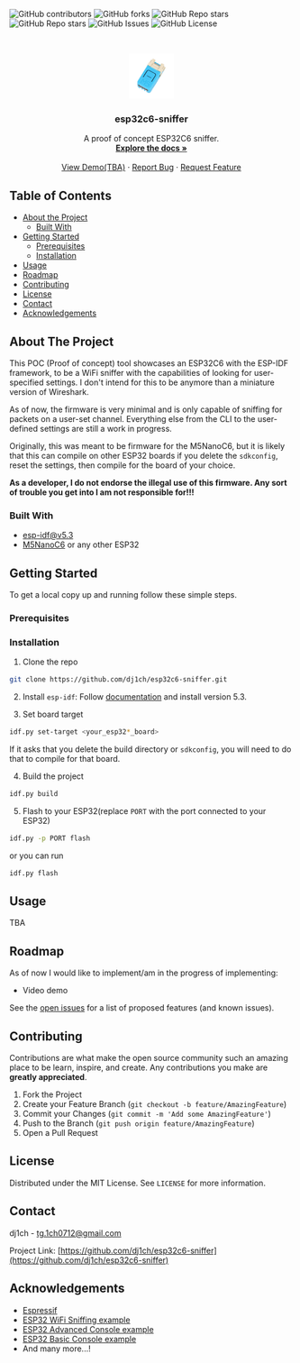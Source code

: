 ![GitHub contributors](https://img.shields.io/github/contributors/dj1ch/esp32c6-sniffer)
![GitHub forks](https://img.shields.io/github/forks/dj1ch/esp32c6-sniffer)
![GitHub Repo stars](https://img.shields.io/github/stars/dj1ch/esp32c6-sniffer)
![GitHub Repo stars](https://img.shields.io/github/stars/dj1ch/esp32c6-sniffer)
![GitHub Issues](https://img.shields.io/github/issues/dj1ch/esp32c6-sniffer)
![GitHub License](https://img.shields.io/github/license/dj1ch/esp32c6-sniffer)

<!-- PROJECT LOGO -->
<br />
<p align="center">
  <a href="https://github.com/dj1ch/esp32c6-sniffer">
    <img src="images/logo.png" alt="Logo" width="80" height="80">
  </a>

  <h3 align="center">esp32c6-sniffer</h3>

  <p align="center">
    A proof of concept ESP32C6 sniffer.
    <br />
    <a href="https://github.com/dj1ch/esp32c6-sniffer"><strong>Explore the docs »</strong></a>
    <br />
    <br />
    <a href="https://github.com/dj1ch/esp32c6-sniffer">View Demo(TBA)</a>
    ·
    <a href="https://github.com/dj1ch/esp32c6-sniffer/issues">Report Bug</a>
    ·
    <a href="https://github.com/dj1ch/esp32c6-sniffer/issues">Request Feature</a>
  </p>
</p>



<!-- TABLE OF CONTENTS -->
## Table of Contents

* [About the Project](#about-the-project)
  * [Built With](#built-with)
* [Getting Started](#getting-started)
  * [Prerequisites](#prerequisites)
  * [Installation](#installation)
* [Usage](#usage)
* [Roadmap](#roadmap)
* [Contributing](#contributing)
* [License](#license)
* [Contact](#contact)
* [Acknowledgements](#acknowledgements)

<!-- ABOUT THE PROJECT -->
## About The Project

This POC (Proof of concept) tool showcases an ESP32C6 with the ESP-IDF framework, to be a WiFi sniffer with the capabilities of looking for user-specified settings. I don't intend for this to be anymore than a miniature version of Wireshark.

As of now, the firmware is very minimal and is only capable of sniffing for packets on a user-set channel. Everything else from the CLI to the user-defined settings are still a work in progress.

Originally, this was meant to be firmware for the M5NanoC6, but it is likely that this can compile on other ESP32 boards if you delete the `sdkconfig`, reset the settings, then compile for the board of your choice.

**As a developer, I do not endorse the illegal use of this firmware. Any sort of trouble you get into I am not responsible for!!!**


### Built With

* [esp-idf@v5.3](https://github.com/espressif/esp-idf/tree/v5.3)
* [M5NanoC6](https://shop.m5stack.com/products/m5stack-nanoc6-dev-kit) or any other ESP32

<!-- GETTING STARTED -->
## Getting Started

To get a local copy up and running follow these simple steps.

### Prerequisites

### Installation

1. Clone the repo

```sh
git clone https://github.com/dj1ch/esp32c6-sniffer.git
```

2. Install `esp-idf`: Follow [documentation](https://docs.espressif.com/projects/esp-idf/en/latest/esp32/get-started/#installation) and install version 5.3.

3. Set board target

```sh
idf.py set-target <your_esp32*_board>
```

If it asks that you delete the build directory or `sdkconfig`, you will need to do that to compile for that board. 

4. Build the project

```sh
idf.py build
```

5. Flash to your ESP32(replace `PORT` with the port connected to your ESP32)

```sh
idf.py -p PORT flash
```

or you can run

```sh
idf.py flash
```

<!-- USAGE EXAMPLES -->
## Usage

TBA

<!-- ROADMAP -->
## Roadmap

As of now I would like to implement/am in the progress of implementing:

* Video demo

See the [open issues](https://github.com/dj1ch/esp32c6-sniffer/issues) for a list of proposed features (and known issues).

<!-- CONTRIBUTING -->
## Contributing

Contributions are what make the open source community such an amazing place to be learn, inspire, and create. Any contributions you make are **greatly appreciated**.

1. Fork the Project
2. Create your Feature Branch (`git checkout -b feature/AmazingFeature`)
3. Commit your Changes (`git commit -m 'Add some AmazingFeature'`)
4. Push to the Branch (`git push origin feature/AmazingFeature`)
5. Open a Pull Request

<!-- LICENSE -->
## License

Distributed under the MIT License. See `LICENSE` for more information.

<!-- CONTACT -->
## Contact

dj1ch - tg.1ch0712@gmail.com

Project Link: [https://github.com/dj1ch/esp32c6-sniffer](https://github.com/dj1ch/esp32c6-sniffer)

<!-- ACKNOWLEDGEMENTS -->
## Acknowledgements

* [Espressif](https://github.com/espressif/)
* [ESP32 WiFi Sniffing example](https://github.com/lpodkalicki/blog/blob/master/esp32/016_wifi_sniffer/main/main.c)
* [ESP32 Advanced Console example](https://github.com/espressif/esp-idf/tree/v5.3/examples/system/console/advanced)
* [ESP32 Basic Console example](https://github.com/espressif/esp-idf/tree/v5.3/examples/system/console/basic)
* And many more...!
